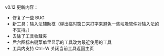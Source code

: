 ﻿v0.12 更新内容：

- 修复了一些 BUG
- 新工具：输入法辅助框（弹出临时窗口来打字来避免一些垃圾软件对输入法的不支持。）
- 去除了工具收藏夹
- 后台图标右键菜单里显示的工具改为最近使用的工具
- 工具内支持 Ctrl+W 关闭当前工具返回主页
